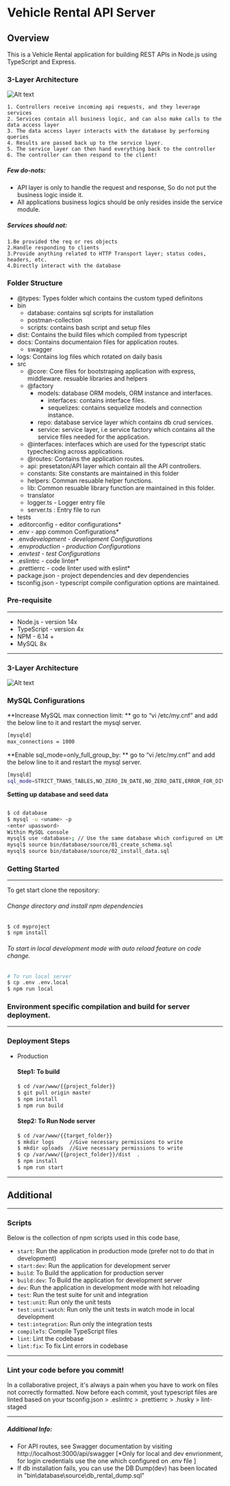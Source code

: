# Vehicle Rental API Server

## Overview

This is a Vehicle Rental application for building REST APIs in Node.js using TypeScript and Express.

### 3-Layer Architecture

![Alt text](/bin/images/3-layer.png?raw=true '3-Layer')

    1. Controllers receive incoming api requests, and they leverage services
    2. Services contain all business logic, and can also make calls to the data access layer
    3. The data access layer interacts with the database by performing queries
    4. Results are passed back up to the service layer.
    5. The service layer can then hand everything back to the controller
    6. The controller can then respond to the client!

##### Few do-nots:

-   API layer is only to handle the request and response, So do not put the business logic inside it.
-   All applications business logics should be only resides inside the service module.

##### Services should not:

    1.Be provided the req or res objects
    2.Handle responding to clients
    3.Provide anything related to HTTP Transport layer; status codes, headers, etc.
    4.Directly interact with the database

### Folder Structure

-   @types: Types folder which contains the custom typed definitons
-   bin
    -   database: contains sql scripts for installation
    -   postman-collection
    -   scripts: contains bash script and setup files
-   dist: Contains the build files which compiled from typescript
-   docs: Contains documentaion files for application routes.
    -   swagger
-   logs: Contains log files which rotated on daily basis
-   src
    -   @core: Core files for bootstraping application with express, middleware. resuable libraries and helpers
    -   @factory
        -   models: database ORM models, ORM instance and interfaces.
            -   interfaces: contains interface files.
            -   sequelizes: contains sequelize models and connection instance.
        -   repo: database service layer which contains db crud services.
        -   service: service layer, i.e service factory which contains all the service files needed for the application.
    -   @interfaces: interfaces which are used for the typescript static typechecking across applications.
    -   @routes: Contains the application routes.
    -   api: presetaton/API layer which contain all the API controllers.
    -   constants: Site constants are maintained in this folder
    -   helpers: Comman resuable helper functions.
    -   lib: Common resuable library function are maintained in this folder.
    -   translator
    -   logger.ts - Logger entry file
    -   server.ts : Entry file to run
-   tests
-   .editorconfig - editor configurations\*
-   .env - app common Configurations\*
-   .env*development - development Configurations*
-   .env*production - production Configurations*
-   .env*test - test Configurations*
-   .eslintrc - code linter\*
-   .prettierrc - code linter used with eslint\*
-   package.json - project dependencies and dev dependencies
-   tsconfig.json - typescript compile configuration options are maintained.

### Pre-requisite

---

-   Node.js - version 14x
-   TypeScript - version 4x
-   NPM - 6.14 +
-   MySQL 8x

---

### 3-Layer Architecture

![Alt text](/bin/images/er-diagram.png?raw=true 'er-diagram')

### MySQL Configurations

**Increase MySQL max connection limit: **
go to “vi /etc/my.cnf” and add the below line to it and restart the mysql server.

```sh
[mysqld]
max_connections = 1000
```

**Enable sql_mode=only_full_group_by: **
go to “vi /etc/my.cnf” and add the below line to it and restart the mysql server.

```sh
[mysqld]
sql_mode=STRICT_TRANS_TABLES,NO_ZERO_IN_DATE,NO_ZERO_DATE,ERROR_FOR_DIVISION_BY_ZERO,NO_ENGINE_SUBSTITUTION
```

**Setting up database and seed data**

```sh

$ cd database
$ mysql -u <uname> -p
<enter upassword>
Within MySQL console
mysql$ use <database>; // Use the same database which configured on LMS
mysql$ source bin/database/source/01_create_schema.sql
mysql$ source bin/database/source/02_install_data.sql
```

### Getting Started

---

To get start clone the repository:

###### Change directory and install npm dependencies

```sh
$ cd myproject
$ npm install
```

###### To start in local development mode with auto reload feature on code change.

```sh
# To run local server
$ cp .env .env.local
$ npm run local
```

### Environment specific compilation and build for server deployment.

---

### Deployment Steps

-   Production

    #### Step1: To build

    ```sh
    $ cd /var/www/{{project_folder}}
    $ git pull origin master
    $ npm install
    $ npm run build
    ```

    #### Step2: To Run Node server

    ```sh
    $ cd /var/www/{{target_folder}}
    $ mkdir logs     //Give necessary permissions to write
    $ mkdir uploads  //Give necessary permissions to write
    $ cp /var/www/{{project_folder}}/dist  .
    $ npm install
    $ npm run start
    ```

---

## Additional

---

### Scripts

Below is the collection of npm scripts used in this code base,

-   `start`: Run the application in production mode (prefer not to do that in development)
-   `start:dev`: Run the application for development server
-   `build`: To Build the application for production server
-   `build:dev`: To Build the application for development server
-   `dev`: Run the application in development mode with hot reloading
-   `test`: Run the test suite for unit and integration
-   `test:unit`: Run only the unit tests
-   `test:unit:watch`: Run only the unit tests in watch mode in local development
-   `test:integration`: Run only the integration tests
-   `compileTs`: Compile TypeScript files
-   `lint`: Lint the codebase
-   `lint:fix`: To fix Lint errors in codebase

---

### Lint your code before you commit!

In a collaborative project, it's always a pain when you have to work on files not correctly formatted. Now before each commit, yout typescript files are linted based on your tsconfig.json > .eslintrc > .prettierrc > .husky > lint-staged

---

##### Additional Info:

-   For API routes, see Swagger documentation by visiting http://localhost:3000/api/swagger [*Only for local and dev envrionment, for login credentials use the one which configured on .env file ]
-   If db installation fails, you can use the DB Dump(dev) has been located in "bin\database\source\db_rental_dump.sql"
